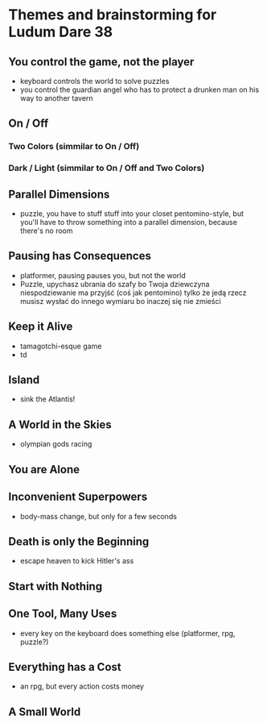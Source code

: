 # Themes and brainstorming for Ludum Dare 38

## You control the game, not the player
- keyboard controls the world to solve puzzles
- you control the guardian angel who has to protect a drunken man on his way to another tavern

## On / Off
### Two Colors (simmilar to On / Off)
### Dark / Light (simmilar to On / Off and Two Colors)

## Parallel Dimensions
- puzzle, you have to stuff stuff into your closet pentomino-style, but you'll have to throw something into a parallel dimension, because there's no room

## Pausing has Consequences
- platformer, pausing pauses you, but not the world
- Puzzle, upychasz ubrania do szafy bo Twoja dziewczyna niespodziewanie ma przyjść (coś jak pentomino) tylko że jedą rzecz musisz wysłać do innego wymiaru bo inaczej się nie zmieści

## Keep it Alive
- tamagotchi-esque game
- td

## Island
- sink the Atlantis!

## A World in the Skies
- olympian gods racing

## You are Alone

## Inconvenient Superpowers
- body-mass change, but only for a few seconds

## Death is only the Beginning
- escape heaven to kick Hitler's ass

## Start with Nothing

## One Tool, Many Uses
- every key on the keyboard does something else (platformer, rpg, puzzle?)

## Everything has a Cost
- an rpg, but every action costs money

## A Small World

